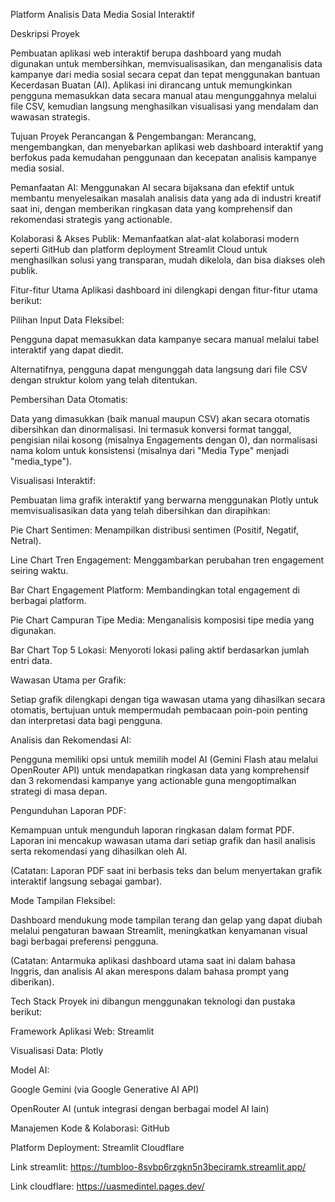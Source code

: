 Platform Analisis Data Media Sosial Interaktif


Deskripsi Proyek


Pembuatan aplikasi web interaktif berupa dashboard yang mudah digunakan untuk membersihkan, memvisualisasikan, dan menganalisis data kampanye dari media sosial secara cepat dan tepat menggunakan bantuan Kecerdasan Buatan (AI). Aplikasi ini dirancang untuk memungkinkan pengguna memasukkan data secara manual atau mengunggahnya melalui file CSV, kemudian langsung menghasilkan visualisasi yang mendalam dan wawasan strategis.

Tujuan Proyek
Perancangan & Pengembangan: Merancang, mengembangkan, dan menyebarkan aplikasi web dashboard interaktif yang berfokus pada kemudahan penggunaan dan kecepatan analisis kampanye media sosial.

Pemanfaatan AI: Menggunakan AI secara bijaksana dan efektif untuk membantu menyelesaikan masalah analisis data yang ada di industri kreatif saat ini, dengan memberikan ringkasan data yang komprehensif dan rekomendasi strategis yang actionable.

Kolaborasi & Akses Publik: Memanfaatkan alat-alat kolaborasi modern seperti GitHub dan platform deployment Streamlit Cloud untuk menghasilkan solusi yang transparan, mudah dikelola, dan bisa diakses oleh publik.

Fitur-fitur Utama
Aplikasi dashboard ini dilengkapi dengan fitur-fitur utama berikut:

Pilihan Input Data Fleksibel:

Pengguna dapat memasukkan data kampanye secara manual melalui tabel interaktif yang dapat diedit.

Alternatifnya, pengguna dapat mengunggah data langsung dari file CSV dengan struktur kolom yang telah ditentukan.

Pembersihan Data Otomatis:

Data yang dimasukkan (baik manual maupun CSV) akan secara otomatis dibersihkan dan dinormalisasi. Ini termasuk konversi format tanggal, pengisian nilai kosong (misalnya Engagements dengan 0), dan normalisasi nama kolom untuk konsistensi (misalnya dari "Media Type" menjadi "media_type").

Visualisasi Interaktif:

Pembuatan lima grafik interaktif yang berwarna menggunakan Plotly untuk memvisualisasikan data yang telah dibersihkan dan dirapihkan:

Pie Chart Sentimen: Menampilkan distribusi sentimen (Positif, Negatif, Netral).

Line Chart Tren Engagement: Menggambarkan perubahan tren engagement seiring waktu.

Bar Chart Engagement Platform: Membandingkan total engagement di berbagai platform.

Pie Chart Campuran Tipe Media: Menganalisis komposisi tipe media yang digunakan.

Bar Chart Top 5 Lokasi: Menyoroti lokasi paling aktif berdasarkan jumlah entri data.

Wawasan Utama per Grafik:

Setiap grafik dilengkapi dengan tiga wawasan utama yang dihasilkan secara otomatis, bertujuan untuk mempermudah pembacaan poin-poin penting dan interpretasi data bagi pengguna.

Analisis dan Rekomendasi AI:

Pengguna memiliki opsi untuk memilih model AI (Gemini Flash atau melalui OpenRouter API) untuk mendapatkan ringkasan data yang komprehensif dan 3 rekomendasi kampanye yang actionable guna mengoptimalkan strategi di masa depan.

Pengunduhan Laporan PDF:

Kemampuan untuk mengunduh laporan ringkasan dalam format PDF. Laporan ini mencakup wawasan utama dari setiap grafik dan hasil analisis serta rekomendasi yang dihasilkan oleh AI.

(Catatan: Laporan PDF saat ini berbasis teks dan belum menyertakan grafik interaktif langsung sebagai gambar).

Mode Tampilan Fleksibel:

Dashboard mendukung mode tampilan terang dan gelap yang dapat diubah melalui pengaturan bawaan Streamlit, meningkatkan kenyamanan visual bagi berbagai preferensi pengguna.

(Catatan: Antarmuka aplikasi dashboard utama saat ini dalam bahasa Inggris, dan analisis AI akan merespons dalam bahasa prompt yang diberikan).

Tech Stack
Proyek ini dibangun menggunakan teknologi dan pustaka berikut:

Framework Aplikasi Web: Streamlit

Visualisasi Data: Plotly

Model AI:

Google Gemini (via Google Generative AI API)


OpenRouter AI (untuk integrasi dengan berbagai model AI lain)

Manajemen Kode & Kolaborasi: GitHub

Platform Deployment: Streamlit Cloudflare

Link streamlit: https://tumbloo-8svbp6rzgkn5n3beciramk.streamlit.app/

Link cloudflare: https://uasmedintel.pages.dev/
